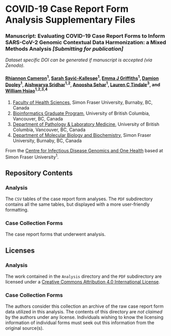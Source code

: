 # COVID-19 Case Report Form Analysis Supplementary Files

### Manuscript: Evaluating COVID-19 Case Report Forms to Inform SARS-CoV-2 Genomic Contextual Data Harmonization: a Mixed Methods Analysis _[Submitting for publication]_

_Dataset specific DOI can be generated if manuscript is accepted (via Zenodo)._

#### [Rhiannon Cameron](https://orcid.org/0000-0002-9578-0788)<sup>1</sup>, [Sarah Savić-Kallesøe](https://orcid.org/0000-0003-1329-8275)<sup>1</sup>, [Emma J Griffiths](https://orcid.org/0000-0002-1107-9135)<sup>1</sup>, [Damion Dooley](https://orcid.org/0000-0002-8844-9165)<sup>1</sup>, [Aishwarya Sridhar](https://orcid.org/0000-0002-4880-8311)<sup>1,2</sup>, [Anoosha Sehar](https://orcid.org/0000-0001-5275-8866)<sup>1</sup>, [Lauren C Tindale](https://orcid.org/0000-0001-7751-1042)<sup>3</sup>, and [William Hsiao](https://orcid.org/0000-0002-1342-4043)<sup>1,2,3,4</sup>

1. [Faculty of Health Sciences](https://www.sfu.ca/fhs.html), Simon Fraser University, Burnaby, BC, Canada
2. [Bioinformatics Graduate Program](https://www.bioinformatics.ubc.ca/), University of British Columbia, Vancouver, BC, Canada
3. [Department of Pathology & Laboratory Medicine](https://pathology.ubc.ca/), University of British Columbia, Vancouver, BC, Canada
4. [Department of Molecular Biology and Biochemistry](http://www.sfu.ca/mbb.html), Simon Fraser University, Burnaby, BC, Canada

From the [Centre for Infectious Disease Genomics and One Health](https://cidgoh.ca/) based at Simon Fraser University<sup>1</sup>.

## Repository Contents

### Analysis

The `CSV` tables of the case report form analyses. The `PDF` subdirectory contains all the same tables, but displayed with a more user-friendly formatting.

### Case Collection Forms

The case report forms that underwent analysis.

## Licenses

### Analysis

The work contained in the `Analysis` directory and the `PDF` subdirectory are licensed under a [Creative Commons Attribution 4.0 International License](http://creativecommons.org/licenses/by/4.0/).

### Case Collection Forms

The authors consider this collection an archive of the raw case report form data utilized in this analysis. The contents of this directory are _not claimed_ by the authors under any license. Individuals wishing to know the licensing information of individual forms must seek out this information from the original source(s).
